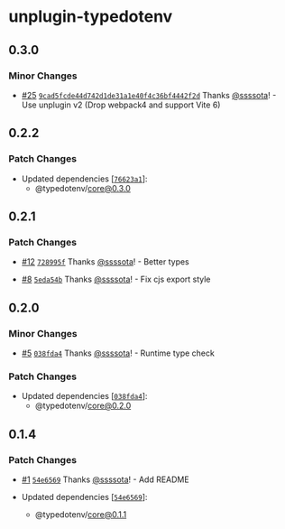 # unplugin-typedotenv

## 0.3.0

### Minor Changes

- [#25](https://github.com/ssssota/typedotenv/pull/25) [`9cad5fcde44d742d1de31a1e40f4c36bf4442f2d`](https://github.com/ssssota/typedotenv/commit/9cad5fcde44d742d1de31a1e40f4c36bf4442f2d) Thanks [@ssssota](https://github.com/ssssota)! - Use unplugin v2 (Drop webpack4 and support Vite 6)

## 0.2.2

### Patch Changes

- Updated dependencies [[`76623a1`](https://github.com/ssssota/typedotenv/commit/76623a1979b922f92ce4f54d7e821db7724d27bd)]:
  - @typedotenv/core@0.3.0

## 0.2.1

### Patch Changes

- [#12](https://github.com/ssssota/typedotenv/pull/12) [`728995f`](https://github.com/ssssota/typedotenv/commit/728995f6bdb589d22cd091cbad23e3efb5592c37) Thanks [@ssssota](https://github.com/ssssota)! - Better types

- [#8](https://github.com/ssssota/typedotenv/pull/8) [`5eda54b`](https://github.com/ssssota/typedotenv/commit/5eda54b0e8062dc111659ab13182a3276386967e) Thanks [@ssssota](https://github.com/ssssota)! - Fix cjs export style

## 0.2.0

### Minor Changes

- [#5](https://github.com/ssssota/typedotenv/pull/5) [`038fda4`](https://github.com/ssssota/typedotenv/commit/038fda487b2f85a19dcdf300f2152710db664af7) Thanks [@ssssota](https://github.com/ssssota)! - Runtime type check

### Patch Changes

- Updated dependencies [[`038fda4`](https://github.com/ssssota/typedotenv/commit/038fda487b2f85a19dcdf300f2152710db664af7)]:
  - @typedotenv/core@0.2.0

## 0.1.4

### Patch Changes

- [#1](https://github.com/ssssota/typedotenv/pull/1) [`54e6569`](https://github.com/ssssota/typedotenv/commit/54e65690e992506a12a1944c2851f52305dabac2) Thanks [@ssssota](https://github.com/ssssota)! - Add README

- Updated dependencies [[`54e6569`](https://github.com/ssssota/typedotenv/commit/54e65690e992506a12a1944c2851f52305dabac2)]:
  - @typedotenv/core@0.1.1
